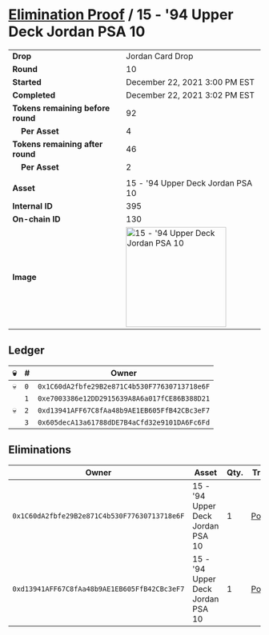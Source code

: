 # [Elimination Proof](./readme.md) / 15 - &#039;94 Upper Deck Jordan PSA 10

|||
|---|---|
| **Drop** | Jordan Card Drop |
| **Round** | 10 |
| **Started** | December 22, 2021 3:00 PM EST |
| **Completed** | December 22, 2021 3:02 PM EST |
| **Tokens remaining before round** | 92 |
| **&nbsp;&nbsp;&nbsp;&nbsp;Per Asset** | 4 |
| **Tokens remaining after round** | 46 |
| **&nbsp;&nbsp;&nbsp;&nbsp;Per Asset** | 2 |
| | |
| **Asset** | 15 - &#039;94 Upper Deck Jordan PSA 10 |
| **Internal ID** | 395 |
| **On-chain ID** | 130 |
| **Image** | <img src="https://tcdn.blokpax.com/95149d1f-6260-4c74-9835-c8cd6e2e5e88/d8e49630dd8f597619072093e42c9da8c813a474924e9c3a67749cb10c2cc0d8.jpg" height="200" alt="15 - &#039;94 Upper Deck Jordan PSA 10" /> |

## Ledger

| 💀 | # | Owner |
| --- | --- | --- |
| 💀 | `0` | `0x1C60dA2fbfe29B2e871C4b530F77630713718e6F` |
|  | `1` | `0xe7003386e12DD2915639A8A6a017fCE86B388D21` |
| 💀 | `2` | `0xd13941AFF67C8fAa48b9AE1EB605FfB42CBc3eF7` |
|  | `3` | `0x605decA13a61788dDE7B4aCfd32e9101DA6Fc6Fd` |


## Eliminations

| Owner | Asset | Qty. | Transaction |
| --- | --- | --- | --- |
| `0x1C60dA2fbfe29B2e871C4b530F77630713718e6F` | 15 - '94 Upper Deck Jordan PSA 10 | 1 | [Polygonscan](https://polygonscan.com/tx/0x29259768783188e662285e03912c4f8526d7b1be05e31046df23d31641e03b27) |
| `0xd13941AFF67C8fAa48b9AE1EB605FfB42CBc3eF7` | 15 - '94 Upper Deck Jordan PSA 10 | 1 | [Polygonscan](https://polygonscan.com/tx/0xc382b89ef9dd5ca1a04b6e73ad938848f5364b5558a3e646cedbd6f992c3a906) |
